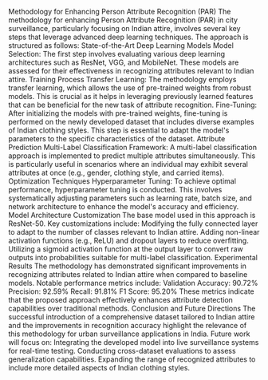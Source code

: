 Methodology for Enhancing Person Attribute Recognition (PAR)
The methodology for enhancing Person Attribute Recognition (PAR) in city surveillance, particularly focusing on Indian attire, involves several key steps that leverage advanced deep learning techniques. The approach is structured as follows:
State-of-the-Art Deep Learning Models
Model Selection:
The first step involves evaluating various deep learning architectures such as ResNet, VGG, and MobileNet. These models are assessed for their effectiveness in recognizing attributes relevant to Indian attire.
Training Process
Transfer Learning:
The methodology employs transfer learning, which allows the use of pre-trained weights from robust models. This is crucial as it helps in leveraging previously learned features that can be beneficial for the new task of attribute recognition.
Fine-Tuning:
After initializing the models with pre-trained weights, fine-tuning is performed on the newly developed dataset that includes diverse examples of Indian clothing styles. This step is essential to adapt the model's parameters to the specific characteristics of the dataset.
Attribute Prediction
Multi-Label Classification Framework:
A multi-label classification approach is implemented to predict multiple attributes simultaneously. This is particularly useful in scenarios where an individual may exhibit several attributes at once (e.g., gender, clothing style, and carried items).
Optimization Techniques
Hyperparameter Tuning:
To achieve optimal performance, hyperparameter tuning is conducted. This involves systematically adjusting parameters such as learning rate, batch size, and network architecture to enhance the model's accuracy and efficiency.
Model Architecture Customization
The base model used in this approach is ResNet-50. Key customizations include:
Modifying the fully connected layer to adapt to the number of classes relevant to Indian attire.
Adding non-linear activation functions (e.g., ReLU) and dropout layers to reduce overfitting.
Utilizing a sigmoid activation function at the output layer to convert raw outputs into probabilities suitable for multi-label classification.
Experimental Results
The methodology has demonstrated significant improvements in recognizing attributes related to Indian attire when compared to baseline models. Notable performance metrics include:
Validation Accuracy: 90.72%
Precision: 92.59%
Recall: 91.81%
F1 Score: 95.20%
These metrics indicate that the proposed approach effectively enhances attribute detection capabilities over traditional methods.
Conclusion and Future Directions
The successful introduction of a comprehensive dataset tailored to Indian attire and the improvements in recognition accuracy highlight the relevance of this methodology for urban surveillance applications in India. Future work will focus on:
Integrating the developed model into live surveillance systems for real-time testing.
Conducting cross-dataset evaluations to assess generalization capabilities.
Expanding the range of recognized attributes to include more detailed aspects of Indian clothing styles.
